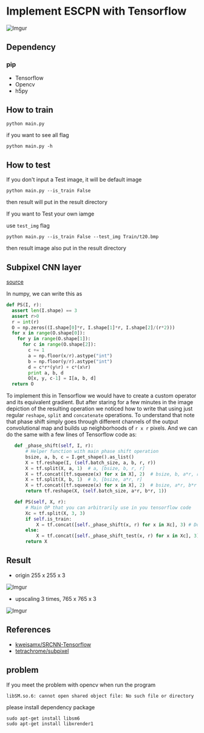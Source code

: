# Implement ESCPN with Tensorflow

![Imgur](https://i.imgur.com/T1ZXLM0.png)

## Dependency
### pip
* Tensorflow
* Opencv
* h5py



## How to train
```
python main.py
```

if you want to see all flag 
```
python main.py -h
```

## How to test

If you don't input a Test image, it will be default image
```
python main.py --is_train False
```
then result will put in the result directory


If you want to Test your own iamge

use `test_img` flag

```
python main.py --is_train False --test_img Train/t20.bmp
```

then result image also put in the result directory


## Subpixel CNN layer

[source](https://github.com/tetrachrome/subpixel/blob/master/README.md)

In numpy, we can write this as

```python
def PS(I, r):
  assert len(I.shape) == 3
  assert r>0
  r = int(r)
  O = np.zeros((I.shape[0]*r, I.shape[1]*r, I.shape[2]/(r*2)))
  for x in range(O.shape[0]):
    for y in range(O.shape[1]):
      for c in range(O.shape[2]):
        c += 1
        a = np.floor(x/r).astype("int")
        b = np.floor(y/r).astype("int")
        d = c*r*(y%r) + c*(x%r)
        print a, b, d
        O[x, y, c-1] = I[a, b, d]
  return O
```

To implement this in Tensorflow we would have to create a custom operator and
its equivalent gradient. But after staring for a few minutes in the image
depiction of the resulting operation we noticed how to write that using just
regular `reshape`, `split` and `concatenate` operations. To understand that
note that phase shift simply goes through different channels of the output
convolutional map and builds up neighborhoods of `r x r` pixels. And we can do the
same with a few lines of Tensorflow code as:

```python
   def _phase_shift(self, I, r):
       # Helper function with main phase shift operation
       bsize, a, b, c = I.get_shape().as_list()
       X = tf.reshape(I, (self.batch_size, a, b, r, r))
       X = tf.split(X, a, 1)  # a, [bsize, b, r, r]
       X = tf.concat([tf.squeeze(x) for x in X], 2)  # bsize, b, a*r, r
       X = tf.split(X, b, 1)  # b, [bsize, a*r, r]
       X = tf.concat([tf.squeeze(x) for x in X], 2)  # bsize, a*r, b*r
       return tf.reshape(X, (self.batch_size, a*r, b*r, 1))

   def PS(self, X, r):
       # Main OP that you can arbitrarily use in you tensorflow code
       Xc = tf.split(X, 3, 3)
       if self.is_train:
           X = tf.concat([self._phase_shift(x, r) for x in Xc], 3) # Do the concat RGB
       else:
           X = tf.concat([self._phase_shift_test(x, r) for x in Xc], 3) # Do the concat RGB
       return X
```

## Result 

   * origin 255 x 255 x 3
   
   ![Imgur](https://i.imgur.com/UtX10XD.png)
    
   * upscaling 3 times, 765 x 765 x 3
   
   ![Imgur](https://i.imgur.com/oAmX8QF.png)
   
        
    
    
    
## References

   * [kweisamx/SRCNN-Tensorflow](https://github.com/kweisamx/TensorFlow-SRCNN)
   * [tetrachrome/subpixel](https://github.com/tetrachrome/subpixel)
   
## problem
If you meet the problem with opencv when run the program
```
libSM.so.6: cannot open shared object file: No such file or directory
```

please install dependency package

```
sudo apt-get install libsm6
sudo apt-get install libxrender1
```

